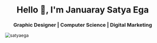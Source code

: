 <h1 align="center">Hello 👋, I'm Januaray Satya Ega</h1>
<h3 align="center">Graphic Designer | Computer Science | Digital Marketing</h3>

<p align="left"> <img src="https://komarev.com/ghpvc/?username=satyaega&label=Profile%20views&color=0e75b6&style=flat" alt="satyaega" /> </p>

